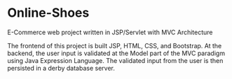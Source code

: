 # Online-Shoes
E-Commerce web project written in JSP/Servlet with MVC Architecture 

The frontend of this project is built JSP, HTML, CSS, and Bootstrap. At the backend,
the user input is validated at the Model part of the MVC paradigm using Java Expression
Language. The validated input from the user is then persisted in a derby database server.
